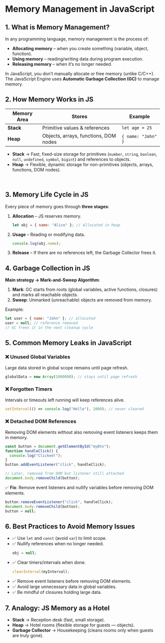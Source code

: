 # Memory Management in JavaScript

## 1. What is Memory Management?

In any programming language, memory management is the process of:

- **Allocating memory** – when you create something (variable, object, function).
- **Using memory** – reading/writing data during program execution.
- **Releasing memory** – when it’s no longer needed.

In JavaScript, you don’t manually allocate or free memory (unlike C/C++).  
The JavaScript Engine uses **Automatic Garbage Collection (GC)** to manage memory.

## 2. How Memory Works in JS

| Memory Area | Stores                                | Example            |
| ----------- | ------------------------------------- | ------------------ |
| **Stack**   | Primitive values & references         | `let age = 25`     |
| **Heap**    | Objects, arrays, functions, DOM nodes | `{ name: "John" }` |

- **Stack** → Fast, fixed-size storage for primitives (`number`, `string`, `boolean`, `null`, `undefined`, `symbol`, `bigint`) and references to objects.
- **Heap** → Flexible, dynamic storage for non-primitives (objects, arrays, functions, DOM nodes).

<br>

## 3. Memory Life Cycle in JS

Every piece of memory goes through **three stages**:

1. **Allocation** – JS reserves memory.
   ```js
   let obj = { name: "Alice" }; // Allocated in heap
   ```
2. **Usage** – Reading or modifying data.
   ```js
   console.log(obj.name);
   ```
3. **Release** – If there are no references left, the Garbage Collector frees it.

## 4. Garbage Collection in JS

**Main strategy → Mark-and-Sweep Algorithm**:

1. **Mark**: GC starts from roots (global variables, active functions, closures) and marks all reachable objects.
2. **Sweep**: Unmarked (unreachable) objects are removed from memory.

Example:

```js
let user = { name: "John" }; // allocated
user = null; // reference removed
// GC frees it in the next cleanup cycle
```

## 5. Common Memory Leaks in JavaScript

### ❌ Unused Global Variables

Large data stored in global scope remains until page refresh.

```js
globalData = new Array(1000000); // stays until page refresh
```

### ❌ Forgotten Timers

Intervals or timeouts left running will keep references alive.

```js
setInterval(() => console.log("Hello"), 1000); // never cleared
```

### ❌ Detached DOM References

Removing DOM elements without also removing event listeners keeps them in memory.

```js
const button = document.getElementById("myBtn");
function handleClick() {
  console.log("Clicked!");
}
button.addEventListener("click", handleClick);

// Later, removed from DOM but listener still attached
document.body.removeChild(button);
```

✅ **Fix**: Remove event listeners and nullify variables before removing DOM elements.

```js
button.removeEventListener("click", handleClick);
document.body.removeChild(button);
button = null;
```

## 6. Best Practices to Avoid Memory Issues

- ✅ Use `let` and `const` (avoid `var`) to limit scope.
- ✅ Nullify references when no longer needed.
  ```js
  obj = null;
  ```
- ✅ Clear timers/intervals when done.
  ```js
  clearInterval(myInterval);
  ```
- ✅ Remove event listeners before removing DOM elements.
- ✅ Avoid large unnecessary data in global variables.
- ✅ Be mindful of closures holding large data.

## 7. Analogy: JS Memory as a Hotel

- **Stack** → Reception desk (fast, small storage).
- **Heap** → Hotel rooms (flexible storage for guests — objects).
- **Garbage Collector** → Housekeeping (cleans rooms only when guests are truly gone).
